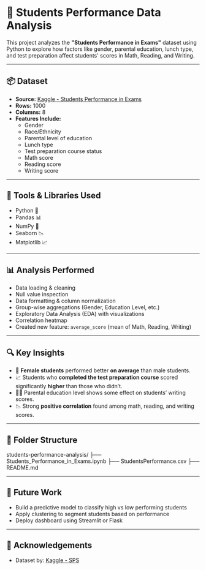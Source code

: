 # 🧠 Students Performance Data Analysis

This project analyzes the **"Students Performance in Exams"** dataset using Python to explore how factors like gender, parental education, lunch type, and test preparation affect students' scores in Math, Reading, and Writing.

---

## 📦 Dataset

- **Source:** [Kaggle - Students Performance in Exams](https://www.kaggle.com/datasets/spscientist/students-performance-in-exams)
- **Rows:** 1000
- **Columns:** 8
- **Features Include:**
  - Gender
  - Race/Ethnicity
  - Parental level of education
  - Lunch type
  - Test preparation course status
  - Math score
  - Reading score
  - Writing score

---

## 🧰 Tools & Libraries Used

- Python 🐍
- Pandas 📊
- NumPy 🔢
- Seaborn 📉
- Matplotlib 📈

---

## 📊 Analysis Performed

- Data loading & cleaning
- Null value inspection
- Data formatting & column normalization
- Group-wise aggregations (Gender, Education Level, etc.)
- Exploratory Data Analysis (EDA) with visualizations
- Correlation heatmap
- Created new feature: `average_score` (mean of Math, Reading, Writing)

---

## 🔍 Key Insights

- 🎯 **Female students** performed better **on average** than male students.
- 📈 Students who **completed the test preparation course** scored significantly **higher** than those who didn’t.
- 🧑‍🎓 Parental education level shows some effect on students’ writing scores.
- 📉 Strong **positive correlation** found among math, reading, and writing scores.

---

## 📂 Folder Structure
students-performance-analysis/
├── Students_Performance_in_Exams.ipynb
├── StudentsPerformance.csv
├── README.md

---

## 🚀 Future Work

- Build a predictive model to classify high vs low performing students
- Apply clustering to segment students based on performance
- Deploy dashboard using Streamlit or Flask

---

## 🙌 Acknowledgements

- Dataset by: [Kaggle - SPS](https://www.kaggle.com/spscientist)

